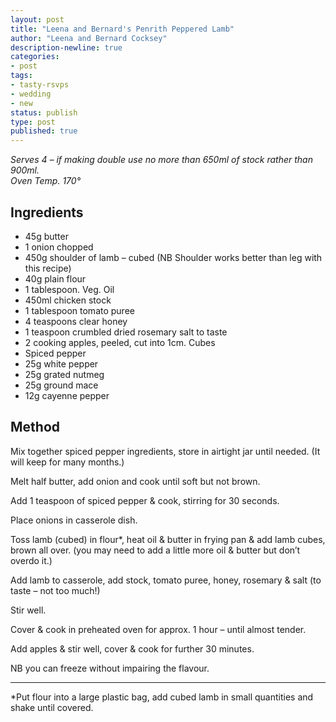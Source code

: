 ```yaml
---
layout: post
title: "Leena and Bernard's Penrith Peppered Lamb"
author: "Leena and Bernard Cocksey"
description-newline: true
categories:
- post
tags:
- tasty-rsvps
- wedding
- new
status: publish
type: post
published: true
---
```


_Serves 4 &ndash; if making double use no more than 650ml of stock rather than 900ml._<br />
_Oven Temp. 170°_

## Ingredients

* 45g butter
* 1 onion chopped
* 450g shoulder of lamb &ndash; cubed (NB Shoulder works better than leg with this recipe)
* 40g plain flour
* 1 tablespoon. Veg. Oil
* 450ml chicken stock
* 1 tablespoon tomato puree
* 4 teaspoons clear honey
* 1 teaspoon crumbled dried rosemary salt to taste
* 2 cooking apples, peeled, cut into 1cm. Cubes
* Spiced pepper
* 25g white pepper
* 25g grated nutmeg
* 25g ground mace
* 12g cayenne pepper

## Method

Mix together spiced pepper ingredients, store in airtight jar until needed. (It will keep for many months.)

Melt half butter, add onion and cook until soft but not brown.

Add 1 teaspoon of spiced pepper & cook, stirring for 30 seconds.

Place onions in casserole dish.

Toss lamb (cubed) in flour*, heat oil & butter in frying pan & add lamb cubes, brown all over. (you may need to add a little more oil & butter but don’t overdo it.)

Add lamb to casserole, add stock, tomato puree, honey, rosemary & salt (to taste &ndash; not too much!)

Stir well.

Cover & cook in preheated oven for approx. 1 hour &ndash; until almost tender.

Add apples & stir well, cover & cook for further 30 minutes.

NB you can freeze without impairing the flavour.

***

*Put flour into a large plastic bag, add cubed lamb in small quantities and shake until covered.
